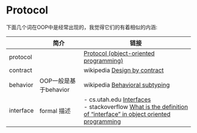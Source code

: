 # Protocol

下面几个词在OOP中是经常出现的，我觉得它们的有着相似的内涵:

|           | 简介                  | 链接                                                         |
| --------- | --------------------- | ------------------------------------------------------------ |
| protocol  |                       | [Protocol (object-oriented programming)](https://en.wikipedia.org/wiki/Protocol_(object-oriented_programming)) |
| contract  |                       | wikipedia [Design by contract](https://en.wikipedia.org/wiki/Design_by_contract) <br> |
| behavior  | OOP一般是基于behavior | wikipedia [Behavioral subtyping](https://en.wikipedia.org/wiki/Behavioral_subtyping) |
| interface | formal 描述           | - cs.utah.edu [Interfaces](https://www.cs.utah.edu/~germain/PPS/Topics/interfaces.html) <br>- stackoverflow [What is the definition of “interface” in object oriented programming](https://stackoverflow.com/questions/2866987/what-is-the-definition-of-interface-in-object-oriented-programming) |







